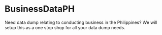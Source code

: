 # BusinessDataPH
Need data dump relating to conducting business in the Philippines? We will setup this as a one stop shop for all your data dump needs.
